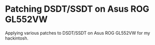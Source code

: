 # Patching DSDT/SSDT on Asus ROG GL552VW

Applying various patches to DSDT/SSDT on Asus ROG GL552VW for my hackintosh.
